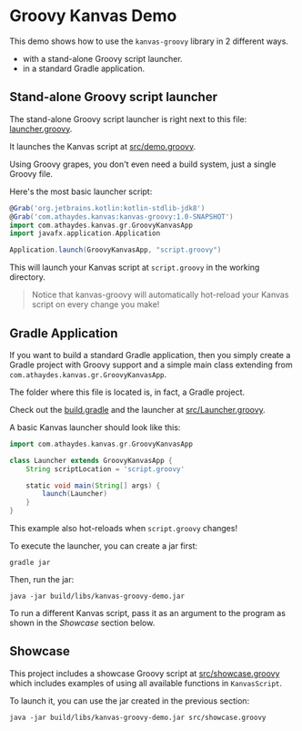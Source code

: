 # Groovy Kanvas Demo

This demo shows how to use the `kanvas-groovy` library in 2 different ways.

* with a stand-alone Groovy script launcher.
* in a standard Gradle application.

## Stand-alone Groovy script launcher

The stand-alone Groovy script launcher is right next to this file: [launcher.groovy](launcher.groovy).

It launches the Kanvas script at [src/demo.groovy](src/demo.groovy).

Using Groovy grapes, you don't even need a build system, just a single Groovy file.

Here's the most basic launcher script:

```groovy
@Grab('org.jetbrains.kotlin:kotlin-stdlib-jdk8')
@Grab('com.athaydes.kanvas:kanvas-groovy:1.0-SNAPSHOT')
import com.athaydes.kanvas.gr.GroovyKanvasApp
import javafx.application.Application

Application.launch(GroovyKanvasApp, "script.groovy")
```

This will launch your Kanvas script at `script.groovy` in the working directory.

> Notice that kanvas-groovy will automatically hot-reload your Kanvas script on every change you make!

## Gradle Application

If you want to build a standard Gradle application, then you simply create a Gradle project with Groovy support
and a simple main class extending from `com.athaydes.kanvas.gr.GroovyKanvasApp`.

The folder where this file is located is, in fact, a Gradle project.

Check out the [build.gradle](build.gradle) and the launcher at [src/Launcher.groovy](src/Launcher.groovy).

A basic Kanvas launcher should look like this:

```groovy
import com.athaydes.kanvas.gr.GroovyKanvasApp

class Launcher extends GroovyKanvasApp {
    String scriptLocation = 'script.groovy'

    static void main(String[] args) {
        launch(Launcher)
    }
}
```

This example also hot-reloads when `script.groovy` changes!

To execute the launcher, you can create a jar first:

```
gradle jar
```

Then, run the jar:

```
java -jar build/libs/kanvas-groovy-demo.jar
```

To run a different Kanvas script, pass it as an argument to the program as shown in the _Showcase_ section below.

## Showcase

This project includes a showcase Groovy script at [src/showcase.groovy](src/showcase.groovy) which includes examples of
using all available functions in `KanvasScript`.

To launch it, you can use the jar created in the previous section:

```
java -jar build/libs/kanvas-groovy-demo.jar src/showcase.groovy
```
